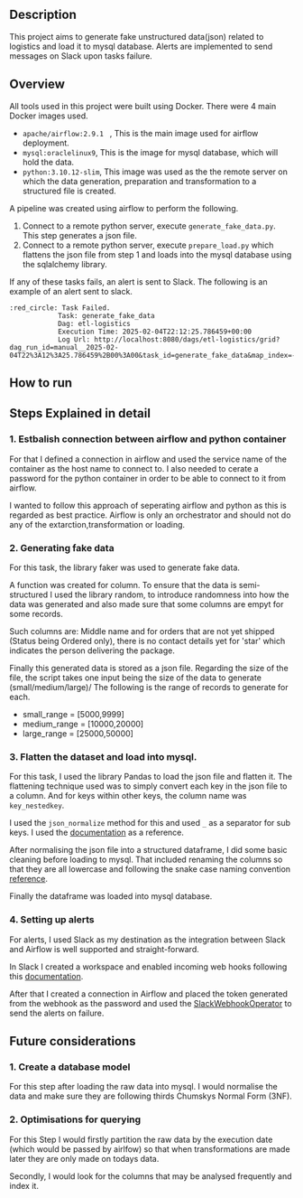 ## Description
This project aims to generate fake unstructured data(json) related to logistics and load it to mysql database.
Alerts are implemented to send messages on Slack upon tasks failure. 

## Overview
All tools used in this project were built using Docker.
There were 4 main Docker images used.
- `apache/airflow:2.9.1 ` , This is the main image used for airflow deployment.
- `mysql:oraclelinux9`, This is the image for mysql database, which will hold the data.
- `python:3.10.12-slim`, This image was used as the the remote server on which the data generation, preparation and transformation to a structured file is created. 

A pipeline was created using airflow to perform the following.

1. Connect to a remote python server, execute `generate_fake_data.py`. This step generates a json file.
2. Connect to a remote python server, execute `prepare_load.py` which flattens the json file from step 1 and loads into the mysql database using the sqlalchemy library.

If any of these tasks fails, an alert is sent to Slack. The following is an example of an alert sent to slack.

```
:red_circle: Task Failed.
            Task: generate_fake_data 
            Dag: etl-logistics
            Execution Time: 2025-02-04T22:12:25.786459+00:00 
            Log Url: http://localhost:8080/dags/etl-logistics/grid?dag_run_id=manual__2025-02-04T22%3A12%3A25.786459%2B00%3A00&task_id=generate_fake_data&map_index=-1&tab=logs
```

## How to run 

## Steps Explained in detail

### 1. Estbalish connection between airflow and python container
For that I defined a connection in airflow and used the service name of the container as the host name to connect to. I also needed to cerate a password for the python container in order to be able to connect to it from airflow.

I wanted to follow this approach of seperating airflow and python as this is regarded as best practice. Airflow is only an orchestrator and should not do any of the extarction,transformation or loading.

### 2. Generating fake data

For this task, the library faker was used to generate fake data. 

A function was created for column. To ensure that the data is semi-structured I used the library random, to introduce randomness into how the data was generated and also made sure that some columns are empyt for some records. 

Such columns are: Middle name and for orders that are not yet shipped (Status being Ordered only), there is no contact details yet for 'star' which indicates the person delivering the package.  

Finally this generated data is stored as a json file. Regarding the size of the file, the script takes one input being the size of the data to generate (small/medium/large)/ The following is the range of records to generate for each.

- small_range = [5000,9999]
- medium_range = [10000,20000]
- large_range = [25000,50000]

### 3. Flatten the dataset and load into mysql.

For this task, I used the library Pandas to load the json file and flatten it. The flattening technique used was to simply convert each key in the json file to a column. And for keys within other keys, the column name was `key_nestedkey`.  

I used the `json_normalize` method for this and used `_` as a separator for sub keys. I used the [documentation](https://pandas.pydata.org/pandas-docs/stable/reference/api/pandas.json_normalize.html) as a reference.

After normalising the json file into a structured dataframe, I did some basic cleaning before loading to mysql. That included renaming the columns so that they are all lowercase and following the snake case naming convention [reference](https://peps.python.org/pep-0008/#function-and-variable-names).

Finally the dataframe was loaded into mysql database.

### 4. Setting up alerts

For alerts, I used Slack as my destination as the integration between Slack and Airflow is well supported and straight-forward.

In Slack I created a workspace and enabled incoming web hooks following this [documentation](https://api.slack.com/messaging/webhooks).

After that I created a connection in Airflow and placed the token generated from the webhook as the password and used the [SlackWebhookOperator](https://airflow.apache.org/docs/apache-airflow-providers-slack/stable/_api/airflow/providers/slack/operators/slack_webhook/index.html#airflow.providers.slack.operators.slack_webhook.SlackWebhookOperator) to send the alerts on failure.

## Future considerations

### 1. Create a database model
For this step after loading the raw data into mysql. I would normalise the data and make sure they are following thirds Chumskys Normal Form (3NF).

### 2. Optimisations for querying
For this Step I would firstly partition the raw data by the execution date (which would be passed by airlfow) so that when transformations are made later they are only made on todays data.

Secondly, I would look for the columns that may be analysed frequently and index it. 



